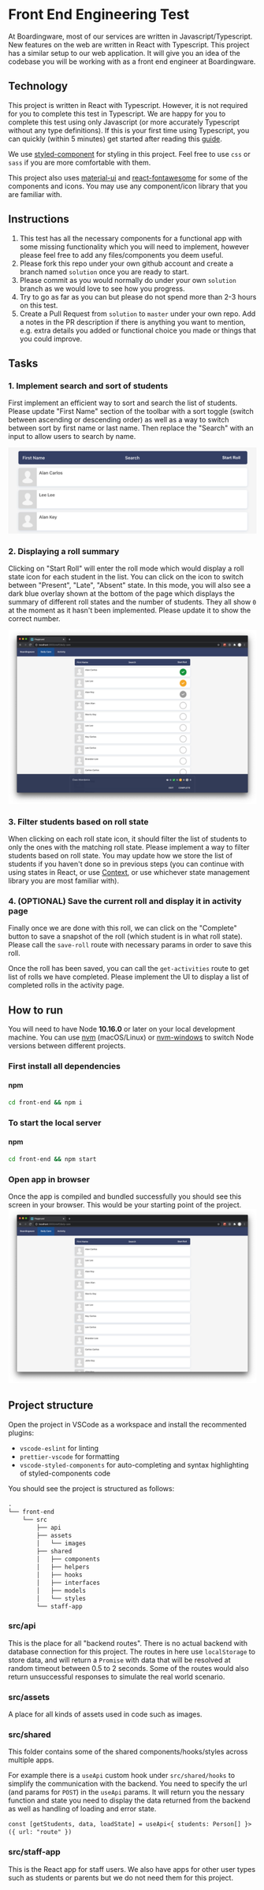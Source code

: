 # Front End Engineering Test
At Boardingware, most of our services are written in Javascript/Typescript. New features on the web are written in React with Typescript. This project has a similar setup to our web application. It will give you an idea of the codebase you will be working with as a front end engineer at Boardingware.

## Technology
This project is written in React with Typescript. However, it is not required for you to complete this test in Typescript. We are happy for you to complete this test using only Javascript (or more accurately Typescript without any type definitions). If this is your first time using Typescript, you can quickly (within 5 minutes) get started after reading this [guide](https://www.typescriptlang.org/docs/handbook/typescript-in-5-minutes.html).

We use [styled-component](https://styled-components.com/docs/basics#getting-started) for styling in this project. Feel free to use `css` or `sass` if you are more comfortable with them.

This project also uses [material-ui](https://material-ui.com/components/buttons/) and [react-fontawesome](https://fontawesome.com/how-to-use/on-the-web/using-with/react) for some of the components and icons. You may use any component/icon library that you are familiar with.

## Instructions
1. This test has all the necessary components for a functional app with some missing functionality which you will need to implement, however please feel free to add any files/components you deem useful.
2. Please fork this repo under your own github account and create a branch named `solution` once you are ready to start.
3. Please commit as you would normally do under your own `solution` branch as we would love to see how you progress.
4. Try to go as far as you can but please do not spend more than 2-3 hours on this test.
5. Create a Pull Request from `solution` to `master` under your own repo. Add a notes in the PR description if there is anything you want to mention, e.g. extra details you added or functional choice you made or things that you could improve.

## Tasks
### 1. Implement search and sort of students
First implement an efficient way to sort and search the list of students. Please update "First Name" section of the toolbar with a sort toggle (switch between ascending or descending order) as well as a way to switch between sort by first name or last name. Then replace the "Search" with an input to allow users to search by name.

![App tool bar](../screenshots/02_toolbar.png)

### 2. Displaying a roll summary
Clicking on "Start Roll" will enter the roll mode which would display a roll state icon for each student in the list. You can click on the icon to switch between "Present", "Late", "Absent" state. In this mode, you will also see a dark blue overlay shown at the bottom of the page which displays the summary of different roll states and the number of students. They all show `0` at the moment as it hasn't been implemented. Please update it to show the correct number.

![Roll mode](../screenshots/03_roll_mode.png)

### 3. Filter students based on roll state
When clicking on each roll state icon, it should filter the list of students to only the ones with the matching roll state. Please implement a way to filter students based on roll state. You may update how we store the list of students if you haven't done so in previous steps (you can continue with using states in React, or use [Context](https://reactjs.org/docs/context.html), or use whichever state management library you are most familiar with).

### 4. (OPTIONAL) Save the current roll and display it in activity page
Finally once we are done with this roll, we can click on the "Complete" button to save a snapshot of the roll (which student is in what roll state). Please call the `save-roll` route with necessary params in order to save this roll.

Once the roll has been saved, you can call the `get-activities` route to get list of rolls we have completed. Please implement the UI to display a list of completed rolls in the activity page.

## How to run
You will need to have Node **10.16.0** or later on your local development machine. You can use [nvm](https://github.com/creationix/nvm#installation) (macOS/Linux) or [nvm-windows](https://github.com/coreybutler/nvm-windows#node-version-manager-nvm-for-windows) to switch Node versions between different projects.

### First install all dependencies
#### npm
```sh
cd front-end && npm i
```

### To start the local server
#### npm
```sh
cd front-end && npm start
```

### Open app in browser
Once the app is compiled and bundled successfully you should see this screen in your browser. This would be your starting point of the project.
![App home page](../screenshots/01_app_home.png)

## Project structure
Open the project in VSCode as a workspace and install the recommented plugins:

- `vscode-eslint` for linting
- `prettier-vscode` for formatting
- `vscode-styled-components` for auto-completing and syntax highlighting of styled-components code

You should see the project is structured as follows:

```
.
└── front-end
    └── src
        ├── api
        ├── assets
        │   └── images
        ├── shared
        │   ├── components
        │   ├── helpers
        │   ├── hooks
        │   ├── interfaces
        │   ├── models
        │   └── styles
        └── staff-app
```

### src/api

This is the place for all "backend routes". There is no actual backend with database connection for this project. The routes in here use `localStorage` to store data, and will return a `Promise` with data that will be resolved at random timeout between 0.5 to 2 seconds. Some of the routes would also return unsuccessful responses to simulate the real world scenario.

### src/assets

A place for all kinds of assets used in code such as images.

### src/shared

This folder contains some of the shared components/hooks/styles across multiple apps.

For example there is a `useApi` custom hook under `src/shared/hooks` to simplify the communication with the backend. You need to specify the url (and params for `POST`) in the `useApi` params. It will return you the nessary function and state you need to display the data returned from the backend as well as handling of loading and error state.

```tsx
const [getStudents, data, loadState] = useApi<{ students: Person[] }>({ url: "route" })
```

### src/staff-app

This is the React app for staff users. We also have apps for other user types such as students or parents but we do not need them for this project.
